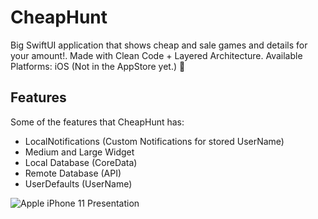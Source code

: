 # CheapHunt
Big SwiftUI application that shows cheap and sale games and details for your amount!. Made with Clean Code + Layered Architecture.
Available Platforms: iOS (Not in the AppStore yet.) 🙂

## Features

Some of the features that CheapHunt has:

- LocalNotifications (Custom Notifications for stored UserName)
- Medium and Large Widget
- Local Database (CoreData)
- Remote Database (API)
- UserDefaults (UserName)

![Apple iPhone 11 Presentation](https://user-images.githubusercontent.com/60580341/123104051-44f70680-d43f-11eb-95b5-0546816733f9.png)

